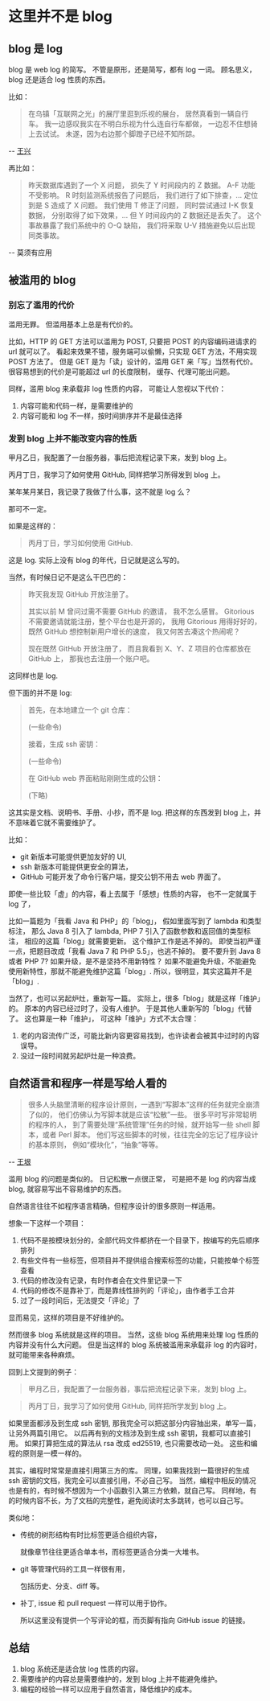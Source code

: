 # 这里并不是 blog

## blog 是 log

blog 是 web log 的简写。
不管是原形，还是简写，都有 log 一词。
顾名思义， blog 还是适合 log 性质的东西。

比如：

> 在乌镇「互联网之光」的展厅里逛到乐视的展台，
> 居然真看到一辆自行车。
> 我一边感叹我实在不明白乐视为什么连自行车都做，
> 一边忍不住想骑上去试试。
> 未遂，因为右边那个脚蹬子已经不知所踪。

-- [王兴](https://fanfou.com/statuses/KjjnG6FpCFo)

再比如：

> 昨天数据库遇到了一个 X 问题，
> 损失了 Y 时间段内的 Z 数据。
> A-F 功能不受影响。
> R 时刻监测系统报告了问题后，
> 我们进行了如下排查，...
> 定位到是 S 造成了 X 问题。
> 我们使用 T 修正了问题，
> 同时尝试通过 I-K 恢复数据，
> 分别取得了如下效果，...
> 但 Y 时间段内的 Z 数据还是丢失了。
> 这个事故暴露了我们系统中的 O-Q 缺陷，
> 我们将采取 U-V 措施避免以后出现同类事故。

-- 莫须有应用

## 被滥用的 blog

### 别忘了滥用的代价

滥用无罪。
但滥用基本上总是有代价的。

比如，HTTP 的 GET 方法可以滥用为 POST,
只要把 POST 的内容编码进请求的 url 就可以了。
看起来效果不错，服务端可以偷懒，只实现 GET 方法，不用实现 POST 方法了。
但是 GET 是为「读」设计的，滥用 GET 来「写」当然有代价。
很容易想到的代价是可能超过 url 的长度限制，
缓存、代理可能出问题。

同样，滥用 blog 来承载非 log 性质的内容，
可能让人忽视以下代价：

1. 内容可能和代码一样，是需要维护的
2. 内容可能和 log 不一样，按时间排序并不是最佳选择

### 发到 blog 上并不能改变内容的性质

甲月乙日，我配置了一台服务器，事后把流程记录下来，发到 blog 上。

丙月丁日，我学习了如何使用 GitHub, 同样把学习所得发到 blog 上。

某年某月某日，我记录了我做了什么事，这不就是 log 么？

那可不一定。

如果是这样的：

> 丙月丁日，学习如何使用 GitHub.

这是 log.
实际上没有 blog 的年代，日记就是这么写的。

当然，有时候日记不是这么干巴巴的：

> 昨天我发现 GitHub 开放注册了。
>
> 其实以前 M 曾问过需不需要 GitHub 的邀请，
> 我不怎么感冒。
> Gitorious 不需要邀请就能注册，整个平台也是开源的，
> 我用 Gitorious 用得好好的，
> 既然 GitHub 想控制新用户增长的速度，
> 我又何苦去凑这个热闹呢？
>
> 现在既然 GitHub 开放注册了，
> 而且我看到 X、Y、Z 项目的仓库都放在 GitHub 上，
> 那我也去注册一个账户吧。

这同样也是 log.

但下面的并不是 log:

> 首先，在本地建立一个 git 仓库：
>
> (一些命令)
>
> 接着，生成 ssh 密钥：
>
> (一些命令)
>
> 在 GitHub web 界面粘贴刚刚生成的公钥：
>
> (下略)

这其实是文档、说明书、手册、小抄，而不是 log.
把这样的东西发到 blog 上，并不意味着它就不需要维护了。

比如：

- git 新版本可能提供更加友好的 UI,
- ssh 新版本可能提供更安全的算法，
- GitHub 可能开发了命令行客户端，提交公钥不用去 web 界面了。

即使一些比较「虚」的内容，看上去属于「感想」性质的内容，
也不一定就属于 log 了，

比如一篇题为「我看 Java 和 PHP」的「blog」，
假如里面写到了 lambda 和类型标注，
那么 Java 8 引入了 lambda, PHP 7 引入了函数参数和返回值的类型标注，
相应的这篇「blog」就需要更新。
这个维护工作是逃不掉的。
即使当初严谨一点，把题目改成「我看 Java 7 和 PHP 5.5」，也逃不掉的。
要不要升到 Java 8 或者 PHP 7?
如果升级，是不是坚持不用新特性？
如果不能避免升级，不能避免使用新特性，那就不能避免维护这篇「blog」.
所以，很明显，其实这篇并不是「blog」.

当然了，也可以另起炉灶，重新写一篇。
实际上，很多「blog」就是这样「维护」的。
原本的内容已经过时了，没有人维护。
于是其他人重新写的「blog」代替了。
这也算是一种「维护」，
可这种「维护」方式不太合理：

1. 老的内容流传广泛，可能比新内容更容易找到，也许读者会被其中过时的内容误导。
2. 没过一段时间就另起炉灶是一种浪费。

## 自然语言和程序一样是写给人看的

> 很多人头脑里清晰的程序设计原则，一遇到“写脚本”这样的任务就完全崩溃了似的，
> 他们仿佛认为写脚本就是应该“松散”一些。
> 很多平时写非常聪明的程序的人，
> 到了需要处理“系统管理”任务的时候，就开始写一些 shell 脚本，或者 Perl 脚本。
> 他们写这些脚本的时候，往往完全的忘记了程序设计的基本原则，
> 例如“模块化”，“抽象”等等。

-- [王垠](http://www.yinwang.org/blog-cn/2013/03/29/scripting-language)

滥用 blog 的问题是类似的。
日记松散一点很正常，
可是把不是 log 的内容当成 blog, 就容易写出不容易维护的东西。

自然语言往往不如程序语言精确，但程序设计的很多原则一样适用。

想象一下这样一个项目：

1. 代码不是按模块划分的，全部代码文件都挤在一个目录下，按编写的先后顺序排列
2. 有些文件有一些标签，但项目并不提供组合搜索标签的功能，只能按单个标签查看
3. 代码的修改没有记录，有时作者会在文件里记录一下
4. 代码的修改不是靠补丁，而是靠线性排列的「评论」，由作者手工合并
5. 过了一段时间后，无法提交「评论」了

显而易见，这样的项目是不好维护的。

然而很多 blog 系统就是这样的项目。
当然，这些 blog 系统用来处理 log 性质的内容并没有什么大问题。
但是当这样的 blog 系统被滥用来承载非 log 的内容时，就可能带来各种麻烦。

回到上文提到的例子：

> 甲月乙日，我配置了一台服务器，事后把流程记录下来，发到 blog 上。

> 丙月丁日，我学习了如何使用 GitHub, 同样把所学发到 blog 上。

如果里面都涉及到生成 ssh 密钥, 那我完全可以把这部分内容抽出来，单写一篇，
让另外两篇引用它。
以后再有别的文档涉及到生成 ssh 密钥，我都可以直接引用。
如果打算把生成的算法从 rsa 改成 ed25519, 也只需要改动一处。
这些和编程的原则是一模一样的。

其实，编程时常常是直接引用第三方的库。
同理，如果我找到一篇很好的生成 ssh 密钥的文档，我完全可以直接引用，不必自己写。
当然，编程中相反的情况也是有的，有时候不想因为一个小函数引入第三方依赖，就自己写。
同样地，有的时候内容不长，为了文档的完整性，避免阅读时太多跳转，也可以自己写。

类似地：

- 传统的树形结构有时比标签更适合组织内容，

    就像章节往往更适合单本书，而标签更适合分类一大堆书。

- git 等管理代码的工具一样很有用，

    包括历史、分支、diff 等。

- 补丁, issue 和 pull request 一样可以用于协作。

    所以这里没有提供一个写评论的框，而页脚有指向 GitHub issue 的链接。

## 总结

1. blog 系统还是适合放 log 性质的内容。
2. 需要维护的内容总是需要维护的，发到 blog 上并不能避免维护。
3. 编程的经验一样可以应用于自然语言，降低维护的成本。
